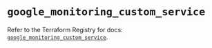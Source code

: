 # `google_monitoring_custom_service`

Refer to the Terraform Registry for docs: [`google_monitoring_custom_service`](https://registry.terraform.io/providers/hashicorp/google/6.44.0/docs/resources/monitoring_custom_service).

